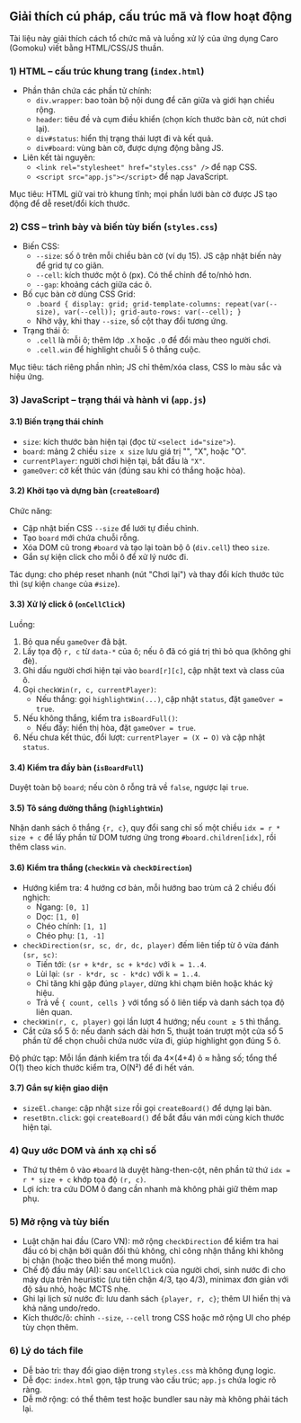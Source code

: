 ## Giải thích cú pháp, cấu trúc mã và flow hoạt động

Tài liệu này giải thích cách tổ chức mã và luồng xử lý của ứng dụng Caro (Gomoku) viết bằng HTML/CSS/JS thuần.

### 1) HTML – cấu trúc khung trang (`index.html`)

- Phần thân chứa các phần tử chính:
  - `div.wrapper`: bao toàn bộ nội dung để căn giữa và giới hạn chiều rộng.
  - `header`: tiêu đề và cụm điều khiển (chọn kích thước bàn cờ, nút chơi lại).
  - `div#status`: hiển thị trạng thái lượt đi và kết quả.
  - `div#board`: vùng bàn cờ, được dựng động bằng JS.
- Liên kết tài nguyên:
  - `<link rel="stylesheet" href="styles.css" />` để nạp CSS.
  - `<script src="app.js"></script>` để nạp JavaScript.

Mục tiêu: HTML giữ vai trò khung tĩnh; mọi phần lưới bàn cờ được JS tạo động để dễ reset/đổi kích thước.

### 2) CSS – trình bày và biến tùy biến (`styles.css`)

- Biến CSS:
  - `--size`: số ô trên mỗi chiều bàn cờ (ví dụ 15). JS cập nhật biến này để grid tự co giãn.
  - `--cell`: kích thước một ô (px). Có thể chỉnh để to/nhỏ hơn.
  - `--gap`: khoảng cách giữa các ô.
- Bố cục bàn cờ dùng CSS Grid:
  - `.board { display: grid; grid-template-columns: repeat(var(--size), var(--cell)); grid-auto-rows: var(--cell); }`
  - Nhờ vậy, khi thay `--size`, số cột thay đổi tương ứng.
- Trạng thái ô:
  - `.cell` là mỗi ô; thêm lớp `.X` hoặc `.O` để đổi màu theo người chơi.
  - `.cell.win` để highlight chuỗi 5 ô thắng cuộc.

Mục tiêu: tách riêng phần nhìn; JS chỉ thêm/xóa class, CSS lo màu sắc và hiệu ứng.

### 3) JavaScript – trạng thái và hành vi (`app.js`)

#### 3.1) Biến trạng thái chính

- `size`: kích thước bàn hiện tại (đọc từ `<select id="size">`).
- `board`: mảng 2 chiều `size x size` lưu giá trị "", "X", hoặc "O".
- `currentPlayer`: người chơi hiện tại, bắt đầu là `"X"`.
- `gameOver`: cờ kết thúc ván (đúng sau khi có thắng hoặc hòa).

#### 3.2) Khởi tạo và dựng bàn (`createBoard`)

Chức năng:
- Cập nhật biến CSS `--size` để lưới tự điều chỉnh.
- Tạo `board` mới chứa chuỗi rỗng.
- Xóa DOM cũ trong `#board` và tạo lại toàn bộ ô (`div.cell`) theo `size`.
- Gắn sự kiện click cho mỗi ô để xử lý nước đi.

Tác dụng: cho phép reset nhanh (nút "Chơi lại") và thay đổi kích thước tức thì (sự kiện `change` của `#size`).

#### 3.3) Xử lý click ô (`onCellClick`)

Luồng:
1. Bỏ qua nếu `gameOver` đã bật.
2. Lấy tọa độ `r, c` từ `data-*` của ô; nếu ô đã có giá trị thì bỏ qua (không ghi đè).
3. Ghi dấu người chơi hiện tại vào `board[r][c]`, cập nhật text và class của ô.
4. Gọi `checkWin(r, c, currentPlayer)`:
   - Nếu thắng: gọi `highlightWin(...)`, cập nhật `status`, đặt `gameOver = true`.
5. Nếu không thắng, kiểm tra `isBoardFull()`:
   - Nếu đầy: hiển thị hòa, đặt `gameOver = true`.
6. Nếu chưa kết thúc, đổi lượt: `currentPlayer = (X ↔ O)` và cập nhật `status`.

#### 3.4) Kiểm tra đầy bàn (`isBoardFull`)

Duyệt toàn bộ `board`; nếu còn ô rỗng trả về `false`, ngược lại `true`.

#### 3.5) Tô sáng đường thắng (`highlightWin`)

Nhận danh sách ô thắng `{r, c}`, quy đổi sang chỉ số một chiều `idx = r * size + c` để lấy phần tử DOM tương ứng trong `#board.children[idx]`, rồi thêm class `win`.

#### 3.6) Kiểm tra thắng (`checkWin` và `checkDirection`)

- Hướng kiểm tra: 4 hướng cơ bản, mỗi hướng bao trùm cả 2 chiều đối nghịch:
  - Ngang: `[0, 1]`
  - Dọc: `[1, 0]`
  - Chéo chính: `[1, 1]`
  - Chéo phụ: `[1, -1]`
- `checkDirection(sr, sc, dr, dc, player)` đếm liên tiếp từ ô vừa đánh `(sr, sc)`:
  - Tiến tới: `(sr + k*dr, sc + k*dc)` với `k = 1..4`.
  - Lùi lại: `(sr - k*dr, sc - k*dc)` với `k = 1..4`.
  - Chỉ tăng khi gặp đúng `player`, dừng khi chạm biên hoặc khác ký hiệu.
  - Trả về `{ count, cells }` với tổng số ô liên tiếp và danh sách tọa độ liên quan.
- `checkWin(r, c, player)` gọi lần lượt 4 hướng; nếu `count ≥ 5` thì thắng.
- Cắt cửa sổ 5 ô: nếu danh sách dài hơn 5, thuật toán trượt một cửa sổ 5 phần tử để chọn chuỗi chứa nước vừa đi, giúp highlight gọn đúng 5 ô.

Độ phức tạp: Mỗi lần đánh kiểm tra tối đa 4×(4+4) ô ≈ hằng số; tổng thể O(1) theo kích thước kiểm tra, O(N²) để đi hết ván.

#### 3.7) Gắn sự kiện giao diện

- `sizeEl.change`: cập nhật `size` rồi gọi `createBoard()` để dựng lại bàn.
- `resetBtn.click`: gọi `createBoard()` để bắt đầu ván mới cùng kích thước hiện tại.

### 4) Quy ước DOM và ánh xạ chỉ số

- Thứ tự thêm ô vào `#board` là duyệt hàng-then-cột, nên phần tử thứ `idx = r * size + c` khớp tọa độ `(r, c)`.
- Lợi ích: tra cứu DOM ô đang cần nhanh mà không phải giữ thêm map phụ.

### 5) Mở rộng và tùy biến

- Luật chặn hai đầu (Caro VN): mở rộng `checkDirection` để kiểm tra hai đầu có bị chặn bởi quân đối thủ không, chỉ công nhận thắng khi không bị chặn (hoặc theo biến thể mong muốn).
- Chế độ đấu máy (AI): sau `onCellClick` của người chơi, sinh nước đi cho máy dựa trên heuristic (ưu tiên chặn 4/3, tạo 4/3), minimax đơn giản với độ sâu nhỏ, hoặc MCTS nhẹ.
- Ghi lại lịch sử nước đi: lưu danh sách `{player, r, c}`; thêm UI hiển thị và khả năng undo/redo.
- Kích thước/ô: chỉnh `--size`, `--cell` trong CSS hoặc mở rộng UI cho phép tùy chọn thêm.

### 6) Lý do tách file

- Dễ bảo trì: thay đổi giao diện trong `styles.css` mà không đụng logic.
- Dễ đọc: `index.html` gọn, tập trung vào cấu trúc; `app.js` chứa logic rõ ràng.
- Dễ mở rộng: có thể thêm test hoặc bundler sau này mà không phải tách lại.



